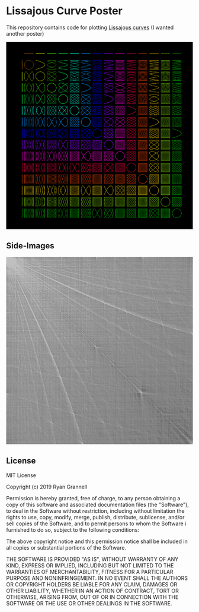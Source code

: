 # Lissajous Curve Poster

This repository contains code for plotting [Lissajous curves](http://mathworld.wolfram.com/LissajousCurve.html) (I wanted another poster)

![alt text](./images/final.png)

## Side-Images

![alt text](./images/tan-tan.png)

## License

MIT License

Copyright (c) 2019 Ryan Grannell

Permission is hereby granted, free of charge, to any person obtaining a copy of this software and associated documentation files (the "Software"), to deal in the Software without restriction, including without limitation the rights to use, copy, modify, merge, publish, distribute, sublicense, and/or sell copies of the Software, and to permit persons to whom the Software i furnished to do so, subject to the following conditions:

The above copyright notice and this permission notice shall be included in all copies or substantial portions of the Software.

THE SOFTWARE IS PROVIDED "AS IS", WITHOUT WARRANTY OF ANY KIND, EXPRESS OR IMPLIED, INCLUDING BUT NOT LIMITED TO THE WARRANTIES OF MERCHANTABILITY, FITNESS FOR A PARTICULAR PURPOSE AND NONINFRINGEMENT. IN NO EVENT SHALL THE AUTHORS OR COPYRIGHT HOLDERS BE LIABLE FOR ANY CLAIM, DAMAGES OR OTHER LIABILITY, WHETHER IN AN ACTION OF CONTRACT, TORT OR OTHERWISE, ARISING FROM, OUT OF OR IN CONNECTION WITH THE SOFTWARE OR THE USE OR OTHER DEALINGS IN THE SOFTWARE.

